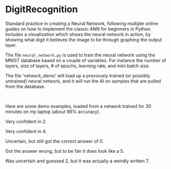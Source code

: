 # DigitRecognition

Standard practice in creating a Neural Network, following multiple online guides on how to implement the classic ANN for beginners in Python.
Includes a visualization which shows the neural network in action, by showing what digit it believes the image to be through graphing the output layer.

The file `neural_network.py` is used to train the neural network using the MNIST database based on a couple of variables.
For instance the number of layers, size of layers, # of epochs, learning rate, and mini batch size.

The file 'network_demo' will load up a previously trained (or possibly untrained) neural network, and it will run the AI on samples that are pulled from the database.

</br>

Here are some demo examples, loaded from a network trained for 30 minutes on my laptop (about 96% accuracy).

Very confident in 2.
<img src="https://media.discordapp.net/attachments/795803904075366400/797638112418201680/unknown.png?width=1239&height=677"
     alt=""
     style="float: left; margin-right: 10px;" />

Very confident in 4.
<img src="https://media.discordapp.net/attachments/795803904075366400/797626663180566618/unknown.png?width=1239&height=677"
     alt=""
     style="float: left; margin-right: 10px;" />
     
Uncertain, but still got the correct answer of 0.
<img src="https://media.discordapp.net/attachments/795803904075366400/797637160965505034/unknown.png?width=1239&height=677"
     alt=""
     style="float: left; margin-right: 10px;" />

Got the answer wrong, but to be fair it does look like a 5.
<img src="https://media.discordapp.net/attachments/795803904075366400/797636534337011762/unknown.png?width=1239&height=677"
     alt=""
     style="float: left; margin-right: 10px;" />

Was uncertain and guessed 2, but it was actually a weirdly written 7.
<img src="https://media.discordapp.net/attachments/795803904075366400/797636380938207282/unknown.png?width=1239&height=677"
     alt=""
     style="float: left; margin-right: 10px;" /> 
